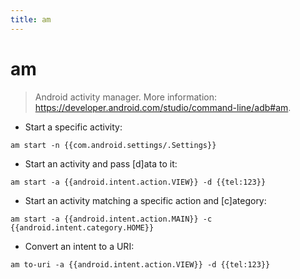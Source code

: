 ```yaml
---
title: am
---
```

# am

> Android activity manager.
> More information: <https://developer.android.com/studio/command-line/adb#am>.

- Start a specific activity:

`am start -n {{com.android.settings/.Settings}}`

- Start an activity and pass [d]ata to it:

`am start -a {{android.intent.action.VIEW}} -d {{tel:123}}`

- Start an activity matching a specific action and [c]ategory:

`am start -a {{android.intent.action.MAIN}} -c {{android.intent.category.HOME}}`

- Convert an intent to a URI:

`am to-uri -a {{android.intent.action.VIEW}} -d {{tel:123}}`
